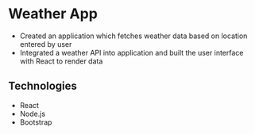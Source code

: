 # Weather App
 - Created an application which fetches weather data based on location entered by user
- Integrated a weather API into application and built the user interface with React to render data

## Technologies

- React
- Node.js
- Bootstrap


